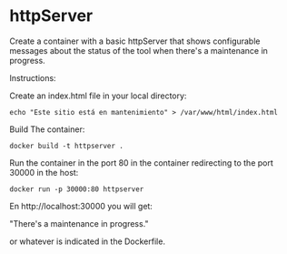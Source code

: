 # httpServer

Create a container with a basic httpServer that shows configurable messages about the status of the tool when there's a maintenance in progress. 

Instructions:

Create an index.html file in your local directory:

    echo "Este sitio está en mantenimiento" > /var/www/html/index.html

Build The container:

    docker build -t httpserver .

Run the container in the port 80 in the container redirecting to the port 30000 in the host:

    docker run -p 30000:80 httpserver

En http://localhost:30000 you will get:

"There's a maintenance in progress." 

or whatever is indicated in the Dockerfile.
